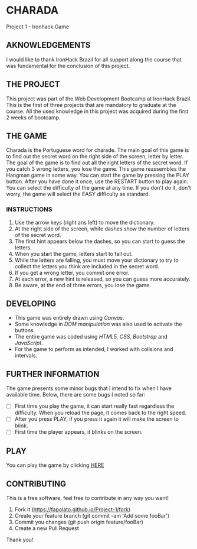 # CHARADA
Project 1 - Ironhack Game

## AKNOWLEDGEMENTS
I would like to thank IronHack Brazil for all support along the course that was fundamental for the conclusion of this project.

## THE PROJECT
This project was part of the Web Development Bootcamp at IronHack Brazil. This is the first of three projects that are mandatory to graduate at the course.
All the used knowledge in this project was acquired during the first 2 weeks of bootcamp.

## THE GAME
Charada is the Portuguese word for charade. The main goal of this game is to find out the secret word on the right side of the screen, letter by letter. The goal of the game is to find out all the right letters of the secret word. If you catch 3 wrong letters, you lose the game. This game reassembles the Hangman game in some way.
You can start the game by pressing the PLAY button. After you have done it once, use the RESTART button to play again. You can select the difficulty of the game at any time. If you don't do it, don't worry, the game will select the EASY difficulty as standard.

### INSTRUCTIONS
1. Use the arrow keys (right ans left) to move the dictionary. 
1. At the right side of the screen, white dashes show the number of letters of the secret word.
1. The first hint appears below the dashes, so you can start to guess the letters.
1. When you start the game, letters start to fall out.
1. While the letters are falling, you must move your dictionary to try to collect the letters you think are included in the secret word.
1. If you get a wrong letter, you commit one error.
1. At each error, a new hint is released, so you can guess more accurately.
1. Be aware, at the end of three errors, you lose the game.

## DEVELOPING
* This game was entirely drawn using *Canvas*. 
* Some knowledge in *DOM manipulation* was also used to activate the buttons.
* The entire game was coded using *HTML5, CSS, Bootstrap* and *JavaScript*.
* For the game to perform as intended, I worked with colisions and intervals.


## FURTHER INFORMATION
The game presents some minor bugs that I intend to fix when I have available time.
Below, there are some bugs I noted so far:

- [ ] First time you play the game, it can start really fast regardless the difficulty. When you reload the page, it comes back to the right speed.
- [ ] After you press PLAY, if you press it again it will make the screen to blink.
- [ ] First time the player appears, it blinks on the screen.

## PLAY
You can play the game by clicking [HERE](https://fapolato.github.io/Project-1/)

## CONTRIBUTING
This is a free software, feel free to contribute in any way you want!
1. Fork it (https://fapolato.github.io/Project-1/fork)
1. Create your feature branch (git commit -am 'Add some fooBar')
1. Commit you changes (git push origin feature/fooBar)
1. Create a new Pull Request

Thank you!
